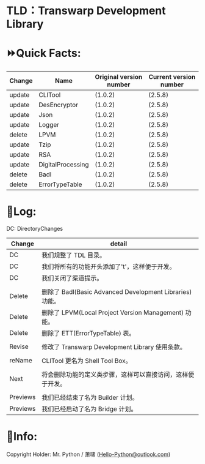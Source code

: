 # **TLD：Transwarp Development Library**
# ⏩Quick Facts:
| Change | Name              | Original version number | Current version number |
|--------|-------------------|-------------------------|------------------------|
| update | CLITool           | (1.0.2)                 | (2.5.8)                |
| update | DesEncryptor      | (1.0.2)                 | (2.5.8)                |
| update | Json              | (1.0.2)                 | (2.5.8)                |
| update | Logger            | (1.0.2)                 | (2.5.8)                |
| delete | LPVM              | (1.0.2)                 | (2.5.8)                |
| update | Tzip              | (1.0.2)                 | (2.5.8)                |
| update | RSA               | (1.0.2)                 | (2.5.8)                |
| update | DigitalProcessing | (1.0.2)                 | (2.5.8)                |
| delete | Badl              | (1.0.2)                 | (2.5.8)                |
| delete | ErrorTypeTable    | (1.0.2)                 | (2.5.8)                |


# 📒Log:
DC: DirectoryChanges

| Change   | detail                                                  |
|----------|---------------------------------------------------------|
| DC       | 我们规整了 TDL 目录。                                     |
| DC       | 我们将所有的功能开头添加了't'，这样便于开发。               |
| DC       | 我们关闭了渠道提示。                                      |
|||
| Delete   | 删除了 Badl(Basic Advanced Development Libraries) 功能。 |
| Delete   | 删除了 LPVM(Local Project Version Management) 功能。     |
| Delete   | 删除了 ETT(ErrorTypeTable) 表。                          |
|||
| Revise   | 修改了 Transwarp Development Library 使用条款。          |
|||
| reName   | CLITool 更名为 Shell Tool Box。                          |
|||
| Next     | 将会删除功能的定义类步骤，这样可以直接访问，这样便于开发。   |
|||
| Previews | 我们已经结束了名为 Builder 计划。                         |
| Previews | 我们已经启动了名为 Bridge 计划。                          |


# 🌠Info:
Copyright Holder: Mr. Python / 萧啸 (Hello-Python@outlook.com)
